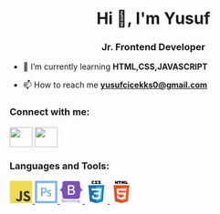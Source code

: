 <h1 align="center">Hi 👋, I'm Yusuf</h1>
<h3 align="center">Jr. Frontend Developer</h3>


- 🌱 I’m currently learning **HTML,CSS,JAVASCRIPT**

- 📫 How to reach me **yusufcicekks0@gmail.com**


<h3 align="left">Connect with me:</h3>
<p align="left">
<a href="https://twitter.com/theyusufcicek" target="blank"><img align="center" src="https://raw.githubusercontent.com/rahuldkjain/github-profile-readme-generator/master/src/images/icons/Social/twitter.svg" alt="" height="35" width="40" /></a>
<a href="https://www.instagram.com/yusuf.cicekksq/" target="blank"><img align="center" src="https://raw.githubusercontent.com/rahuldkjain/github-profile-readme-generator/master/src/images/icons/Social/instagram.svg" alt="" height="35" width="40" /></a>

</p>

<h3 align="left">Languages and Tools:</h3>
<p align="left">     <a href="" target="blank" rel="noreferrer"> <img src="https://raw.githubusercontent.com/devicons/devicon/master/icons/javascript/javascript-original.svg" alt="javascript" width="40" height="40"/> </a> <a href="" target="blank" rel="noreferrer"> <img src="https://raw.githubusercontent.com/devicons/devicon/master/icons/photoshop/photoshop-line.svg" alt="photoshop" width="40" height="40"/> </a> <a href="" target="blank" rel="noreferrer"> <img src="https://raw.githubusercontent.com/devicons/devicon/master/icons/bootstrap/bootstrap-plain-wordmark.svg" alt="bootstrap" width="40" height="40"/> </a>  <a href="" target="blank" rel="noreferrer"> <img src="https://raw.githubusercontent.com/devicons/devicon/master/icons/css3/css3-original-wordmark.svg" alt="css3" width="40" height="40"/> </a>   <a href="" target="blank" rel="noreferrer"> <img src="https://raw.githubusercontent.com/devicons/devicon/master/icons/html5/html5-original-wordmark.svg" alt="html5" width="40" height="40"/> </a> </p>



